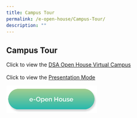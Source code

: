 ```yaml
---
title: Campus Tour
permalink: /e-open-house/Campus-Tour/
description: ""
---
```

## Campus Tour

Click to view the [DSA Open House Virtual Campus](https://tinyurl.com/PRSSDSA)<br><br>
Click to view the [Presentation Mode](https://www.thinglink.com/view/scene/1700089113832588068/presentation)

<a href="/e-open-house/e-open-house/"><img src="/images/Button/eopenhouse.png" style="width:48%"></a>